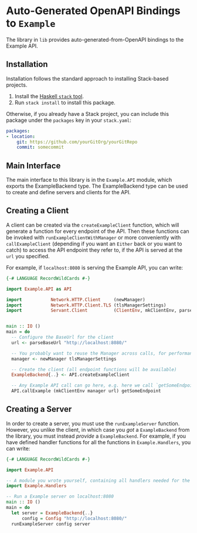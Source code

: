# Auto-Generated OpenAPI Bindings to `Example`

The library in `lib` provides auto-generated-from-OpenAPI bindings to the Example API.

## Installation

Installation follows the standard approach to installing Stack-based projects.

1. Install the [Haskell `stack` tool](http://docs.haskellstack.org/en/stable/README).
2. Run `stack install` to install this package.

Otherwise, if you already have a Stack project, you can include this package under the `packages` key in your `stack.yaml`:
```yaml
packages:
- location:
    git: https://github.com/yourGitOrg/yourGitRepo
    commit: somecommit
```

## Main Interface

The main interface to this library is in the `Example.API` module, which exports the ExampleBackend type. The ExampleBackend
type can be used to create and define servers and clients for the API.

## Creating a Client

A client can be created via the `createExampleClient` function, which will generate a function for every endpoint of the API.
Then these functions can be invoked with `runExampleClientWithManager` or more conveniently with `callExampleClient`
(depending if you want an `Either` back or you want to catch) to access the API endpoint they refer to, if the API is served
at the `url` you specified.

For example, if `localhost:8080` is serving the Example API, you can write:

```haskell
{-# LANGUAGE RecordWildCards #-}

import Example.API as API

import           Network.HTTP.Client     (newManager)
import           Network.HTTP.Client.TLS (tlsManagerSettings)
import           Servant.Client          (ClientEnv, mkClientEnv, parseBaseUrl)


main :: IO ()
main = do
  -- Configure the BaseUrl for the client
  url <- parseBaseUrl "http://localhost:8080/"

  -- You probably want to reuse the Manager across calls, for performance reasons
  manager <- newManager tlsManagerSettings

  -- Create the client (all endpoint functions will be available)
  ExampleBackend{..} <- API.createExampleClient

  -- Any Example API call can go here, e.g. here we call `getSomeEndpoint`
  API.callExample (mkClientEnv manager url) getSomeEndpoint
```

## Creating a Server

In order to create a server, you must use the `runExampleServer` function. However, you unlike the client, in which case you *got* a `ExampleBackend`
from the library, you must instead *provide* a `ExampleBackend`. For example, if you have defined handler functions for all the
functions in `Example.Handlers`, you can write:

```haskell
{-# LANGUAGE RecordWildCards #-}

import Example.API

-- A module you wrote yourself, containing all handlers needed for the ExampleBackend type.
import Example.Handlers

-- Run a Example server on localhost:8080
main :: IO ()
main = do
  let server = ExampleBackend{..}
      config = Config "http://localhost:8080/"
  runExampleServer config server
```
